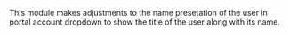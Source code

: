 This module makes adjustments to the name presetation of the user in
portal account dropdown to show the title of the user along with its
name.
